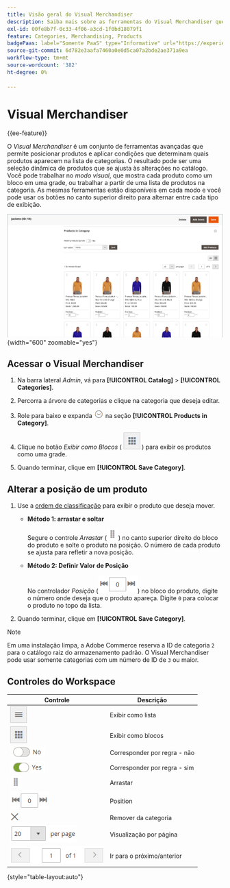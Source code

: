 ```yaml
---
title: Visão geral do Visual Merchandiser
description: Saiba mais sobre as ferramentas do Visual Merchandiser que permitem posicionar produtos e determinar quais produtos aparecem na lista de categorias.
exl-id: 00fe8b7f-0c33-4f06-a3cd-1f0bd18079f1
feature: Categories, Merchandising, Products
badgePaas: label="Somente PaaS" type="Informative" url="https://experienceleague.adobe.com/pt-br/docs/commerce/user-guides/product-solutions" tooltip="Aplica-se somente a projetos do Adobe Commerce na nuvem (infraestrutura do PaaS gerenciada pela Adobe) e a projetos locais."
source-git-commit: 6d782e3aafa7460a0e0d5ca07a2bde2ae371a9ea
workflow-type: tm+mt
source-wordcount: '382'
ht-degree: 0%

---
```


# Visual Merchandiser

{{ee-feature}}

O _Visual Merchandiser_ é um conjunto de ferramentas avançadas que permite posicionar produtos e aplicar condições que determinam quais produtos aparecem na lista de categorias. O resultado pode ser uma seleção dinâmica de produtos que se ajusta às alterações no catálogo. Você pode trabalhar no _modo visual_, que mostra cada produto como um bloco em uma grade, ou trabalhar a partir de uma lista de produtos na categoria. As mesmas ferramentas estão disponíveis em cada modo e você pode usar os botões no canto superior direito para alternar entre cada tipo de exibição.

![Categoria de produtos na exibição de bloco](./assets/category-products-visual-with-stock.png){width="600" zoomable="yes"}

## Acessar o Visual Merchandiser

1. Na barra lateral _Admin_, vá para **[!UICONTROL Catalog]** > **[!UICONTROL Categories]**.

1. Percorra a árvore de categorias e clique na categoria que deseja editar.

1. Role para baixo e expanda ![Seletor de expansão](../assets/icon-display-expand.png) na seção **[!UICONTROL Products in Category]**.

1. Clique no botão _Exibir como Blocos_ ( ![Exibir como blocos](../assets/icon-view-tiles.png) ) para exibir os produtos como uma grade.

1. Quando terminar, clique em **[!UICONTROL Save Category]**.

## Alterar a posição de um produto

1. Use a [ordem de classificação](../catalog/navigation-product-listings.md) para exibir o produto que deseja mover.

   - **Método 1: arrastar e soltar**

     Segure o controle _Arrastar_ (![ícone Arrastar](../assets/icon-move.png)) no canto superior direito do bloco do produto e solte o produto na posição. O número de cada produto se ajusta para refletir a nova posição.

   - **Método 2: Definir Valor de Posição**

     No controlador _Posição_ (![campo Posição](../assets/control-position.png)) no bloco do produto, digite o número onde deseja que o produto apareça. Digite `0` para colocar o produto no topo da lista.

1. Quando terminar, clique em **[!UICONTROL Save Category]**.

>[!NOTE]
>
>Em uma instalação limpa, a Adobe Commerce reserva a ID de categoria `2` para o catálogo raiz do armazenamento padrão. O Visual Merchandiser pode usar somente categorias com um número de ID de `3` ou maior.

## Controles do Workspace

| Controle | Descrição |
|--- |--- |
| ![Ícone Exibir lista](../assets/icon-view-list.png) | Exibir como lista |
| ![Ícone Exibir como mosaicos](../assets/icon-view-tiles.png) | Exibir como blocos |
| ![Corresponder por alternância de regra - não](../assets/toggle-no.png) | Corresponder por regra - não |
| ![Corresponder por alternância de regra - sim](../assets/toggle-yes.png) | Corresponder por regra - sim |
| ![Ícone Mover](../assets/icon-move.png) | Arrastar |
| ![Controlador de posição](../assets/control-position.png) | Position |
| ![Ícone Remover da categoria](../assets/icon-delete-x.png) | Remover da categoria |
| ![Itens por controle de página](../assets/control-items-per-page.png) | Visualização por página |
| ![Alterar exibição de página](../assets/control-page-display.png) | Ir para o próximo/anterior |

{style="table-layout:auto"}
